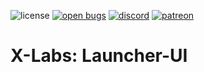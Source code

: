 ![license](https://img.shields.io/github/license/XLabsProject/launcher-ui.svg)
[![open bugs](https://img.shields.io/github/issues/XLabsProject/launcher-ui/bug?label=bugs)](https://github.com/XLabsProject/launcher-ui/issues?q=is%3Aissue+is%3Aopen+label%3Abug)
[![discord](https://img.shields.io/endpoint?url=https://momo5502.com/iw4x/members-badge.php)](https://discord.gg/sKeVmR3)
[![patreon](https://img.shields.io/badge/patreon-support-blue.svg?logo=patreon)](https://www.patreon.com/xlabsproject)


# X-Labs: Launcher-UI